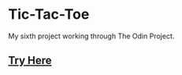 # Tic-Tac-Toe
My sixth project working through The Odin Project.
## [Try Here](https://abdiyuu.github.io/tic-tac-toe/)

